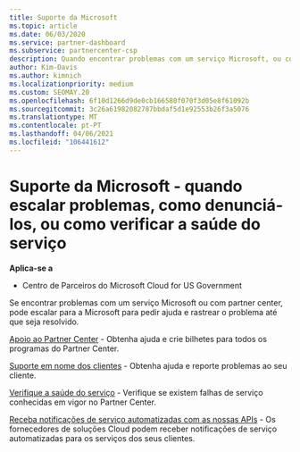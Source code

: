 ```yaml
---
title: Suporte da Microsoft
ms.topic: article
ms.date: 06/03/2020
ms.service: partner-dashboard
ms.subservice: partnercenter-csp
description: Quando encontrar problemas com um serviço Microsoft, ou com o Partner Center, pode escalar para a Microsoft para pedir ajuda e rastrear o problema até que seja resolvido.
author: Kim-Davis
ms.author: kimnich
ms.localizationpriority: medium
ms.custom: SEOMAY.20
ms.openlocfilehash: 6f10d1266d9de0cb166580f070f3d05e8f61092b
ms.sourcegitcommit: 3c26a61982082787bbdaf5d1e92553b26f3a5076
ms.translationtype: MT
ms.contentlocale: pt-PT
ms.lasthandoff: 04/06/2021
ms.locfileid: "106441612"
---
```

# <a name="support-from-microsoft---when-to-escalate-issues-how-to-report-them-or-how-to-check-service-health"></a>Suporte da Microsoft - quando escalar problemas, como denunciá-los, ou como verificar a saúde do serviço

**Aplica-se a**

- Centro de Parceiros do Microsoft Cloud for US Government

Se encontrar problemas com um serviço Microsoft ou com partner center, pode escalar para a Microsoft para pedir ajuda e rastrear o problema até que seja resolvido.

[Apoio ao Partner Center](report-problems-with-partner-center.md) - Obtenha ajuda e crie bilhetes para todos os programas do Partner Center.

[Suporte em nome dos clientes](report-problems-on-behalf-of-a-customer.md) - Obtenha ajuda e reporte problemas ao seu cliente.

[Verifique a saúde do serviço](check-service-health.md) - Verifique se existem falhas de serviço conhecidas em vigor no Partner Center.

[Receba notificações de serviço automatizadas com as nossas APIs](get-automated-service-notifications-with-our-apis.md) - Os fornecedores de soluções Cloud podem receber notificações de serviço automatizadas para os serviços dos seus clientes.


 

 



